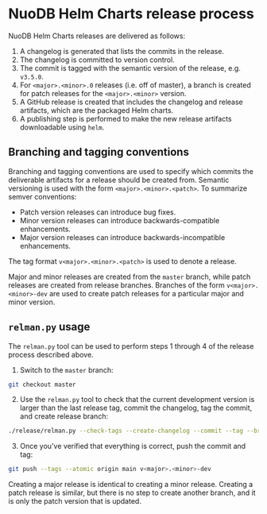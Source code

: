 # NuoDB Helm Charts release process

NuoDB Helm Charts releases are delivered as follows:

1. A changelog is generated that lists the commits in the release.
2. The changelog is committed to version control.
3. The commit is tagged with the semantic version of the release, e.g. `v3.5.0`.
4. For `<major>.<minor>.0` releases (i.e. off of master), a branch is created for patch releases for the `<major>.<minor>` version.
5. A GitHub release is created that includes the changelog and release artifacts, which are the packaged Helm charts.
6. A publishing step is performed to make the new release artifacts downloadable using `helm`.

## Branching and tagging conventions

Branching and tagging conventions are used to specify which commits the deliverable artifacts for a release should be created from.
Semantic versioning is used with the form `<major>.<minor>.<patch>`.
To summarize semver conventions:

- Patch version releases can introduce bug fixes.
- Minor version releases can introduce backwards-compatible enhancements.
- Major version releases can introduce backwards-incompatible enhancements.

The tag format `v<major>.<minor>.<patch>` is used to denote a release.

Major and minor releases are created from the `master` branch, while patch releases are created from release branches.
Branches of the form `v<major>.<minor>-dev` are used to create patch releases for a particular major and minor version.

## `relman.py` usage

The `relman.py` tool can be used to perform steps 1 through 4 of the release process described above.

1. Switch to the `master` branch:
```sh
git checkout master
```
2. Use the `relman.py` tool to check that the current development version is larger than the last release tag, commit the changelog, tag the commit, and create release branch:
```sh
./release/relman.py --check-tags --create-changelog --commit --tag --branch
```
3. Once you've verified that everything is correct, push the commit and tag:
```sh
git push --tags --atomic origin main v<major>.<minor>-dev
```

Creating a major release is identical to creating a minor release.
Creating a patch release is similar, but there is no step to create another branch, and it is only the patch version that is updated.
